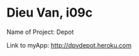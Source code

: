 <h1>Dieu Van, i09c</h1>
<p>Name of Project: Depot</p>
<p>Link to myApp: <a href="http://dpvdepot.heroku.com">http://dpvdepot.heroku.com</a></p>